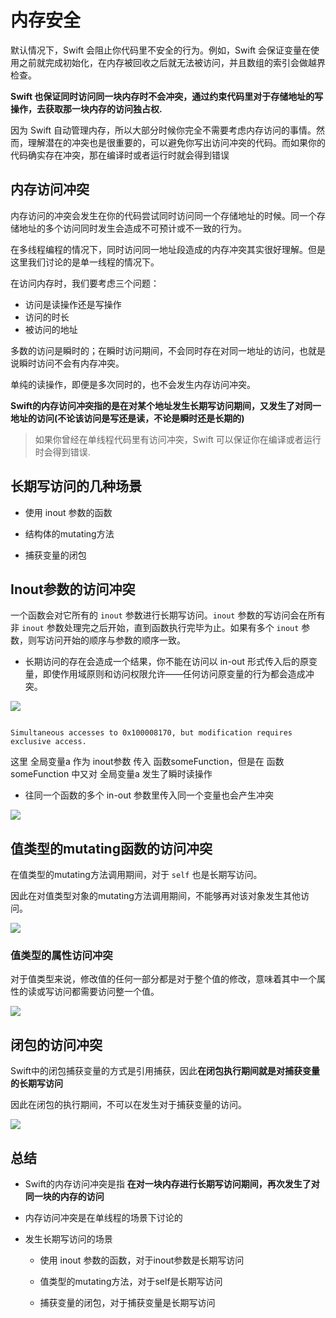 # 内存安全

默认情况下，Swift 会阻止你代码里不安全的行为。例如，Swift 会保证变量在使用之前就完成初始化，在内存被回收之后就无法被访问，并且数组的索引会做越界检查。

**Swift 也保证同时访问同一块内存时不会冲突，通过约束代码里对于存储地址的写操作，去获取那一块内存的访问独占权.**

因为 Swift 自动管理内存，所以大部分时候你完全不需要考虑内存访问的事情。然而，理解潜在的冲突也是很重要的，可以避免你写出访问冲突的代码。而如果你的代码确实存在冲突，那在编译时或者运行时就会得到错误


## 内存访问冲突

内存访问的冲突会发生在你的代码尝试同时访问同一个存储地址的时候。同一个存储地址的多个访问同时发生会造成不可预计或不一致的行为。

在多线程编程的情况下，同时访问同一地址段造成的内存冲突其实很好理解。但是这里我们讨论的是单一线程的情况下。

在访问内存时，我们要考虑三个问题：

- 访问是读操作还是写操作
- 访问的时长
- 被访问的地址

多数的访问是瞬时的；在瞬时访问期间，不会同时存在对同一地址的访问，也就是说瞬时访问不会有内存冲突。

单纯的读操作，即便是多次同时的，也不会发生内存访问冲突。

**Swift的内存访问冲突指的是在对某个地址发生长期写访问期间，又发生了对同一地址的访问(不论该访问是写还是读，不论是瞬时还是长期的)**

> 如果你曾经在单线程代码里有访问冲突，Swift 可以保证你在编译或者运行时会得到错误.


## 长期写访问的几种场景

- 使用 inout 参数的函数

- 结构体的mutating方法

- 捕获变量的闭包


## Inout参数的访问冲突

一个函数会对它所有的 `inout` 参数进行长期写访问。`inout` 参数的写访问会在所有非 `inout` 参数处理完之后开始，直到函数执行完毕为止。如果有多个 `inout` 参数，则写访问开始的顺序与参数的顺序一致。

- 长期访问的存在会造成一个结果，你不能在访问以 in-out 形式传入后的原变量，即使作用域原则和访问权限允许——任何访问原变量的行为都会造成冲突。

![](https://gitee.com/existorlive/exist-or-live-pic/raw/master/%E6%88%AA%E5%B1%8F2021-02-03%20%E4%B8%8B%E5%8D%881.59.14.png)

```

Simultaneous accesses to 0x100008170, but modification requires exclusive access.

```

这里 全局变量a 作为 inout参数 传入 函数someFunction，但是在 函数someFunction 中又对 全局变量a 发生了瞬时读操作


- 往同一个函数的多个 in-out 参数里传入同一个变量也会产生冲突

![](https://gitee.com/existorlive/exist-or-live-pic/raw/master/%E6%88%AA%E5%B1%8F2021-02-03%20%E4%B8%8B%E5%8D%882.15.11.png)

## 值类型的mutating函数的访问冲突

在值类型的mutating方法调用期间，对于 `self` 也是长期写访问。

因此在对值类型对象的mutating方法调用期间，不能够再对该对象发生其他访问。

![](https://gitee.com/existorlive/exist-or-live-pic/raw/master/%E6%88%AA%E5%B1%8F2021-02-03%20%E4%B8%8B%E5%8D%882.27.06.png)


### 值类型的属性访问冲突

对于值类型来说，修改值的任何一部分都是对于整个值的修改，意味着其中一个属性的读或写访问都需要访问整一个值。

![](https://gitee.com/existorlive/exist-or-live-pic/raw/master/%E6%88%AA%E5%B1%8F2021-02-03%20%E4%B8%8B%E5%8D%882.35.52.png)


## 闭包的访问冲突

Swift中的闭包捕获变量的方式是引用捕获，因此**在闭包执行期间就是对捕获变量的长期写访问**

因此在闭包的执行期间，不可以在发生对于捕获变量的访问。

![](https://gitee.com/existorlive/exist-or-live-pic/raw/master/%E6%88%AA%E5%B1%8F2021-02-03%20%E4%B8%8B%E5%8D%882.39.34.png)


## 总结

- Swift的内存访问冲突是指 **在对一块内存进行长期写访问期间，再次发生了对同一块的内存的访问**

- 内存访问冲突是在单线程的场景下讨论的 


- 发生长期写访问的场景

   - 使用 inout 参数的函数，对于inout参数是长期写访问

   - 值类型的mutating方法，对于self是长期写访问

   - 捕获变量的闭包，对于捕获变量是长期写访问



